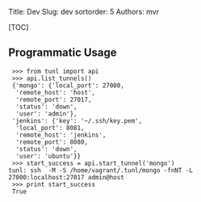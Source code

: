 Title: Dev
Slug: dev
sortorder: 5
Authors: mvr

[TOC]

## Programmatic Usage

     >>> from tunl import api
     >>> api.list_tunnels()
     {'mongo': {'local_port': 27000,
      'remote_host': 'host',
      'remote_port': 27017,
      'status': 'down',
      'user': 'admin'},
     'jenkins': {'key': '~/.ssh/key.pem',
      'local_port': 8081,
      'remote_host': 'jenkins',
      'remote_port': 8080,
      'status': 'down',
      'user': 'ubuntu'}}
     >>> start_success = api.start_tunnel('mongo')
    tunl: ssh  -M -S /home/vagrant/.tunl/mongo -fnNT -L 27000:localhost:27017 admin@host
     >>> print start_success
     True
